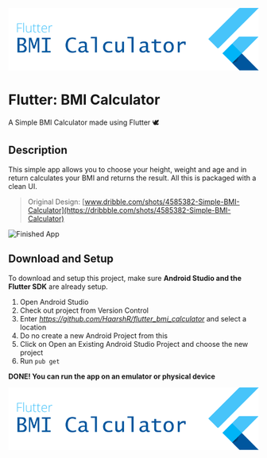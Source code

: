 ![BMI Calculator Banner](https://github.com/HaarshR/Images/blob/master/flutter_bmi_calculator_banner.png)

# Flutter: BMI Calculator

A Simple BMI Calculator made using Flutter 🕊

## Description

This simple app allows you to choose your height, weight and age and in return calculates your BMI and returns the result.
All this is packaged with a clean UI.

> Original Design: [www.dribble.com/shots/4585382-Simple-BMI-Calculator](https://dribbble.com/shots/4585382-Simple-BMI-Calculator)

![Finished App](https://github.com/HaarshR/Images/blob/master/flutter_bmi_calculator_gif.gif)

## Download and Setup

To download and setup this project, make sure **Android Studio and the Flutter SDK** are already setup.

1. Open Android Studio
2. Check out project from Version Control
3. Enter  *https://github.com/HaarshR/flutter_bmi_calculator* and select a location
4. Do no create a new Android Project from this
5. Click on Open an Existing Android Studio Project and choose the new project
6. Run  `pub get`

**DONE! You can run the app on an emulator or physical device**

![BMI Calculator Banner](https://github.com/HaarshR/Images/blob/master/flutter_bmi_calculator_banner.png)